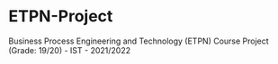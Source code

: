 # ETPN-Project
Business Process Engineering and Technology (ETPN) Course Project (Grade: 19/20) - IST - 2021/2022
